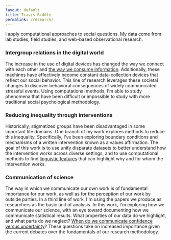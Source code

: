 ```yaml
---
layout: default
title: Travis Riddle
permalink: /research/
---
```

I apply computational approaches to social questions. My data come from lab studies, field studies, and web-based observational research.

### Intergroup relations in the digital world

The increase in the use of digital devices has changed the way we connect with each other and [the way we consume information](/docs/turetsky_riddle_inpress.pdf). Additionally, these machines have effectively become constant data-collection devices that reflect our social behavior. This line of research leverages these societal changes to discover behavioral consequences of widely communicated stressful events. Using computational methods, I'm able to study phenomena that have been difficult or impossible to study with more traditional social psychological methodology.

### Reducing inequality through interventions

Historically, stigmatized groups have been disadvantaged in some important life domains. One branch of my work explores methods to reduce this inequality. Specifically, I've been exploring boundary conditions and mechanisms of a written intervention known as a values affirmation. The goal of this work is to use unify disparate datasets to better understand how the intervention works across diverse settings, and to use computational methods to find [linguistic features](/docs/edm_2015.pdf) that can highlight why and for whom the intervention works.

### Communication of science

The way in which we communicate our own work is of fundamental importance for our work, as well as for the perception of our work by outside parties. In a third line of work, I'm using the papers we produce as researchers as the basic unit of analysis. In this work, I'm exploring how we communicate our science, with an eye toward documenting how we communicate statistical results. What properties of our data do we highlight, and what parts do we neglect? [When do we communicate confidence versus uncertainty](osf.io/preprints/psyarxiv/qasde)? These questions take on increased importance given the current debates over the fundamentals of our research methodology.